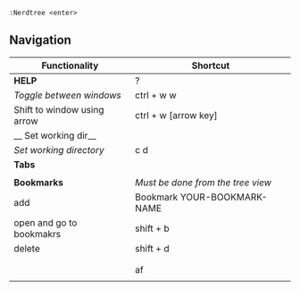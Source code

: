 `:Nerdtree <enter>`
## Navigation

| Functionality               | Shortcut                          |
| --------------------------- | --------------------------------- |
| __HELP__                    | ?                                 |
| _Toggle between windows_    | ctrl + w  w                       |
| Shift to window using arrow | ctrl + w  [arrow key]             |
| __ Set working dir__        |                                   |
| _Set working directory_     | c d                               |
| __Tabs__                    |                                   |
|                             |                                   |
| __Bookmarks__               | _Must be done from the tree view_ |
| add                         | Bookmark YOUR-BOOKMARK-NAME       |
| open and go to bookmakrs    | shift + b                         |
| delete                      | shift + d                         |
|                             |                                   |
|                             |                                   |
|                             | af                                |
|                             |                                   |
